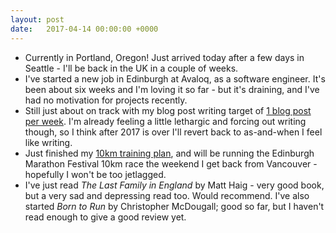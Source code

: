 ```yaml
---
layout: post
date:   2017-04-14 00:00:00 +0000
---
```


- Currently in Portland, Oregon! Just arrived today after a few days in Seattle - I'll be back in the UK in a couple of weeks.
- I've started a new job in Edinburgh at Avaloq, as a software engineer. It's been about six weeks and I'm loving it so far - but it's draining, and I've had no motivation for projects recently.
- Still just about on track with my blog post writing target of [1 blog post per week](http://blog.camerondoyle.co.uk/). I'm already feeling a little lethargic and forcing out writing though, so I think after 2017 is over I'll revert back to as-and-when I feel like writing.
- Just finished my [10km training plan](http://blog.camerondoyle.co.uk/bridge-to-10k), and will be running the Edinburgh Marathon Festival 10km race the weekend I get back from Vancouver - hopefully I won't be too jetlagged.
- I've just read *The Last Family in England* by Matt Haig - very good book, but a very sad and depressing read too. Would recommend. I've also started *Born to Run* by Christopher McDougall; good so far, but I haven't read enough to give a good review yet.